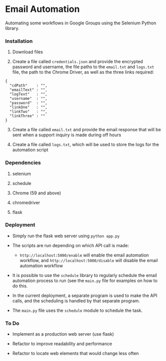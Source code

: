 # Email Automation

Automating some workflows in Google Groups using the Selenium Python library.

### Installation

1. Download files

2. Create a file called `credentials.json` and provide the encrypted password and username, the file paths to the `email.txt` and `logs.txt` file, the path to the Chrome Driver, as well as the three links required:

```
{
  "cdPath"    : "",
  "emailText" : "",
  "logText"   : "",
  "username"  : "",
  "password"  : "",
  "linkOne"   : "",
  "linkTwo"   : "",
  "linkThree" : ""
}

```

3. Create a file called `email.txt` and provide the email response that will be sent when a support inquiry is made during off hours

4. Create a file called `logs.txt`, which will be used to store the logs for the automation script

### Dependencies

1. selenium

2. schedule

3. Chrome (59 and above)

4. chromedriver

5. flask

### Deployment

* Simply run the flask web server using `python app.py`

* The scripts are run depending on which API call is made:
  * `http://localhost:5000/enable` will enable the email automation workflow, and `http://localhost:5000/disable` will disable the email automation workflow

* It is possible to use the `schedule` library to regularly schedule the email automation process to run (see the `main.py` file for examples on how to do this.

* In the current deployment, a separate program is used to make the API calls, and the scheduling is handled by that separate program.

* The `main.py` file uses the `schedule` module to schedule the task.

### To Do

* Implement as a production web server (use flask)

* Refactor to improve readability and performance

* Refactor to locate web elements that would change less often

